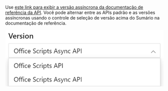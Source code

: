 Use [este link para exibir a versão assíncrona da documentação de referência da API](/javascript/api/office-scripts/excel?view=office-scripts-async). Você pode alternar entre as APIs padrão e as versões assíncronas usando o controle de seleção de versão acima do Sumário na documentação de referência.

![O controle de seleção de versão na documentação de referência.](../images/reference-documentation-version-picker.png)